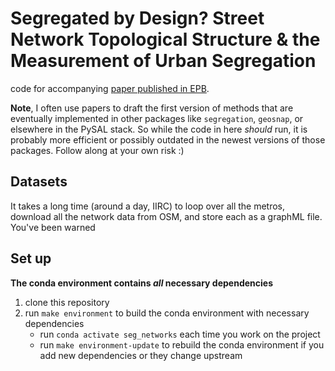 # Segregated by Design? Street Network Topological Structure & the Measurement of Urban Segregation

code for accompanying [paper published in EPB](https://journals.sagepub.com/doi/10.1177/23998083231197956). 

**Note**, I often use
papers to draft the first version of methods that are eventually implemented in other packages like
`segregation`, `geosnap`, or elsewhere in the PySAL stack. So while the code in here *should* run, it is probably more efficient
or possibly outdated in the newest versions of those packages. Follow along at your own risk :)

## Datasets

It takes a long time (around a day, IIRC) to loop over all the metros, download all the network data
from OSM, and store each as a graphML file. You've been warned

## Set up

**The conda environment contains _all_ necessary dependencies**

1. clone this repository
2. run `make environment` to build the conda environment with necessary dependencies
   - run `conda activate seg_networks` each time you work on the project
   - run `make environment-update` to rebuild the conda environment if you add new dependencies or they change upstream
